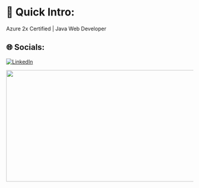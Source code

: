 # 💫 Quick Intro:
Azure 2x Certified | Java Web Developer

## 🌐 Socials:
[![LinkedIn](https://skillicons.dev/icons?i=linkedin&theme=light)](https://www.linkedin.com/in/srd-in-maa/)
<br/>
<div style="text-align:left;" >
    <img src="https://leetcard.jacoblin.cool/SRDhanush16?theme=dark&font=Electrolize&ext=activity" style="height: 300px; width: 600px;">
  </a>
</div>



